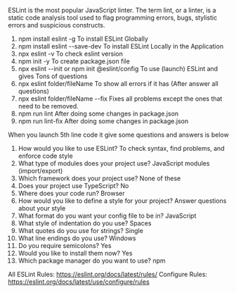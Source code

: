 ESLint is the most popular JavaScript linter. The term lint, or a linter, is a static code analysis tool used to flag programming errors, bugs, stylistic errors and suspicious constructs.

1. npm install eslint -g                                            To install ESLint Globally
2. npm install eslint --save-dev                                    To install ESLint Locally in the Application
3. npx eslint -v                                                    To check eslint version
4. npm init -y                                                      To create package.json file
5. npx eslint --init or npm init @eslint/config                     To use (launch) ESLint and gives Tons of questions 
6. npx eslint folder/fileName                                       To show all errors if it has (After answer all questions)
7. npx eslint folder/fileName --fix                                 Fixes all problems except the ones that need to be removed.
8. npm run lint                                                     After doing some changes in package.json 
9. npm run lint-fix                                                 After doing some changes in package.json 

When you launch 5th line code it give some questions and answers is below
1. How would you like to use ESLint?                                To check syntax, find problems, and enforce code style
2. What type of modules does your project use?                      JavaScript modules (import/export)
3. Which framework does your project use?                           None of these
4. Does your project use TypeScript?                                No
5. Where does your code run?                                        Browser
6. How would you like to define a style for your project?           Answer questions  about your style
7. What format do you want your config file to be in?               JavaScript
8. What style of indentation do you use?                            Spaces
9. What quotes do you use for strings?                              Single
10. What line endings do you use?                                   Windows
11. Do you require semicolons?                                      Yes
12. Would you like to install them now?                             Yes
13. Which package manager do you want to use?                       npm



All ESLint Rules:  https://eslint.org/docs/latest/rules/
Configure  Rules:  https://eslint.org/docs/latest/use/configure/rules
